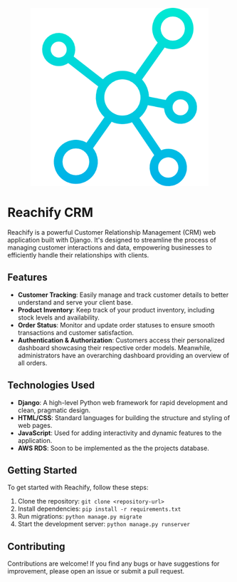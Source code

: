 <p align="center">
  <img src="static/imgs/network.png" width="400" alt="Reachify CRM Logo">
</p>

# Reachify CRM

Reachify is a powerful Customer Relationship Management (CRM) web application built with Django. It's designed to streamline the process of managing customer interactions and data, empowering businesses to efficiently handle their relationships with clients.

## Features

- **Customer Tracking**: Easily manage and track customer details to better understand and serve your client base.
- **Product Inventory**: Keep track of your product inventory, including stock levels and availability.
- **Order Status**: Monitor and update order statuses to ensure smooth transactions and customer satisfaction.
- **Authentication & Authorization**: Customers access their personalized dashboard showcasing their respective order models. Meanwhile, administrators have an overarching dashboard providing an overview of all orders.
  
## Technologies Used

- **Django**: A high-level Python web framework for rapid development and clean, pragmatic design.
- **HTML/CSS**: Standard languages for building the structure and styling of web pages.
- **JavaScript**: Used for adding interactivity and dynamic features to the application.
- **AWS RDS**: Soon to be implemented as the the projects database. 


## Getting Started

To get started with Reachify, follow these steps:

1. Clone the repository: `git clone <repository-url>`
2. Install dependencies: `pip install -r requirements.txt`
3. Run migrations: `python manage.py migrate`
4. Start the development server: `python manage.py runserver`

## Contributing

Contributions are welcome! If you find any bugs or have suggestions for improvement, please open an issue or submit a pull request.
